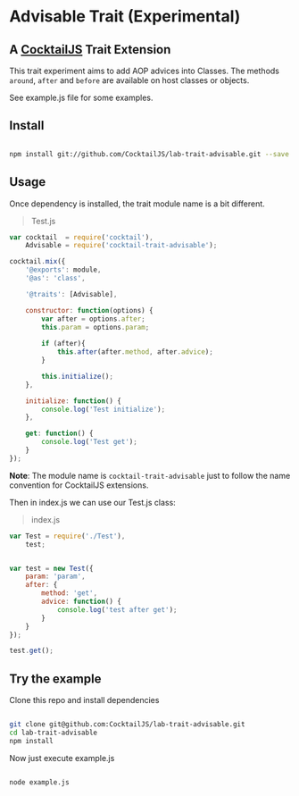 # Advisable Trait (Experimental)
## A [CocktailJS](http://cocktailjs.github.io) Trait Extension

This trait experiment aims to add AOP advices into Classes.
The methods `around`, `after` and `before` are available on host classes or objects.

See example.js file for some examples.

## Install

````bash

npm install git://github.com/CocktailJS/lab-trait-advisable.git --save

````

## Usage

Once dependency is installed, the trait module name is a bit different.

> Test.js

```js
var cocktail  = require('cocktail'),
    Advisable = require('cocktail-trait-advisable');

cocktail.mix({
    '@exports': module,
    '@as': 'class',

    '@traits': [Advisable],

    constructor: function(options) {
        var after = options.after;
        this.param = options.param;
        
        if (after){
            this.after(after.method, after.advice);
        }

        this.initialize();
    },

    initialize: function() {
        console.log('Test initialize');
    },

    get: function() {
        console.log('Test get');
    }
});

```

**Note**: The module name is `cocktail-trait-advisable` just to follow the name convention for CocktailJS extensions.  
  
Then in index.js we can use our Test.js class:

> index.js

```js
var Test = require('./Test'),
    test;


var test = new Test({
    param: 'param',
    after: {
        method: 'get',
        advice: function() {
            console.log('test after get');
        }
    }
});

test.get();

```


## Try the example

Clone this repo and install dependencies

````bash

git clone git@github.com:CocktailJS/lab-trait-advisable.git 
cd lab-trait-advisable
npm install

````

Now just execute example.js

````bash

node example.js

````